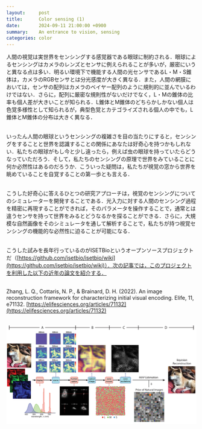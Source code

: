 ```yaml
---
layout:     post
title:      Color sensing (1)
date:       2024-09-11 21:00:00 +0900
summary:    An entrance to vision, sensing
categories: color
---
```


人間の視覚は実世界をセンシングする感覚器である眼球に制約される．眼球によるセンシングはカメラのレンズとセンサに例えられることが多いが，厳密にいうと異なる点は多い．明るい環境下で機能する人間の光センサであるL・M・S錐体は，カメラのRGBセンサとは分光感度が大きく異なる．また，人間の網膜においては，センサの配列はカメラのベイヤー配列のように規則的に並んでいるわけではない．さらに，配列に厳密な規則性がないだけでなく，L・Mの錐体の比率も個人差が大きいことが知られる．L錐体とM錐体のどちらかしかない個人は色覚多様性として知られるが，典型色覚とカテゴライズされる個人の中でも，L錐体とM錐体の分布は大きく異なる．
<br><br>

いったん人間の眼球というセンシングの複雑さを目の当たりにすると，センシングをすることと世界を認識することの関係にあなたは好奇心を持つかもしれない．私たちの眼球がもし今と少し違ったら，例えば虫の眼球を持っていたらどうなっていただろう．そして，私たちのセンシングの原理で世界をみていることに何か必然性はあるのだろうか．こういった疑問は，私たちが視覚の窓から世界を眺めていることを自覚することの第一歩とも言える．
<br><br>

こうした好奇心に答えるひとつの研究アプローチは，視覚のセンシングについてのシミュレーターを開発することである．光入力に対する人間のセンシング過程を精密に再現することができれば，そのパラメータを操作することで，通常とは違うセンサを持って世界をみるとどうなるかを探ることができる．さらに，大規模な自然画像をそのシミュレータを通して解析することで，私たちが持つ視覚センシングの機能的な必然性に迫ることが可能になる．
<br><br>

こうした試みを長年行っているのがISETBioというオープンソースプロジェクトだ（[https://github.com/isetbio/isetbio/wiki](https://github.com/isetbio/isetbio/wiki)）．次の記事では，このプロジェクトを利用した以下の近年の論文を紹介する．
<br><br>

Zhang, L. Q., Cottaris, N. P., & Brainard, D. H. (2022). An image reconstruction framework for characterizing initial visual encoding. Elife, 11, e71132.
[https://elifesciences.org/articles/71132](https://elifesciences.org/articles/71132)
<br><br>

![Zhang_et_al_2022](https://github.com/mswym/mswym.github.io/blob/master/images/elife-71132-fig1-v3.jpg "Zhang_et_al_2022")
